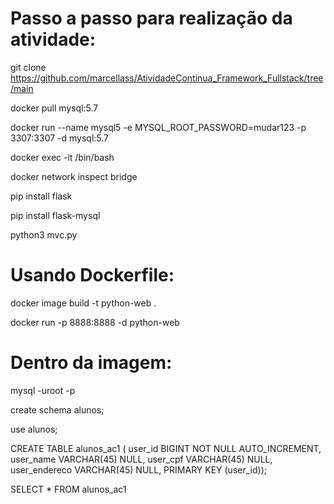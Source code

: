 # Passo a passo para realização da atividade:

git clone https://github.com/marcellass/AtividadeContinua_Framework_Fullstack/tree/main

docker pull mysql:5.7

docker run --name mysql5 -e MYSQL_ROOT_PASSWORD=mudar123 -p 3307:3307 -d mysql:5.7

docker exec -it <ip do container> /bin/bash

docker network inspect bridge

pip install flask

pip install flask-mysql

python3 mvc.py
  
# Usando Dockerfile:
  docker image build -t python-web .
  
  
  docker run -p 8888:8888 -d python-web
  
  
# Dentro da imagem:
 
mysql -uroot -p

create schema alunos;

use alunos;

CREATE TABLE alunos_ac1 ( user_id BIGINT NOT NULL AUTO_INCREMENT, user_name VARCHAR(45) NULL, user_cpf VARCHAR(45) NULL, user_endereco VARCHAR(45) NULL, PRIMARY KEY (user_id));

SELECT * FROM alunos_ac1

  
  
